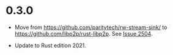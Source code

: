 # 0.3.0

- Move from https://github.com/paritytech/rw-stream-sink/ to https://github.com/libp2p/rust-libp2p. See [Issue 2504].

- Update to Rust edition 2021.

[Issue 2504]: https://github.com/libp2p/rust-libp2p/issues/2504